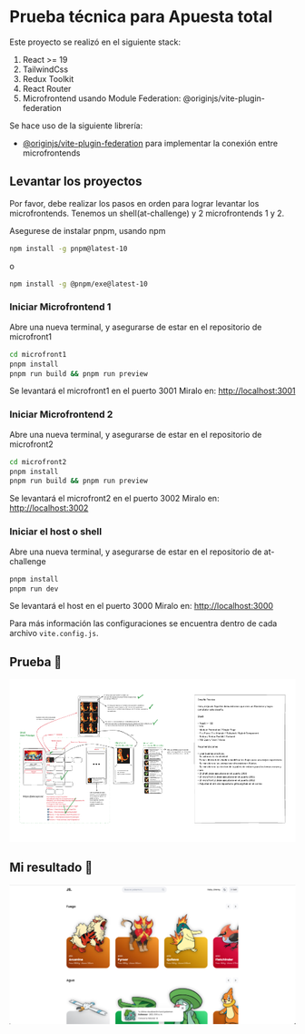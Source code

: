 # Prueba técnica para Apuesta total

Este proyecto se realizó en el siguiente stack:

1. React >= 19
2. TailwindCss
3. Redux Toolkit
4. React Router
5. Microfrontend usando Module Federation: @originjs/vite-plugin-federation

Se hace uso de la siguiente librería:

- [@originjs/vite-plugin-federation](https://www.npmjs.com/package/@originjs/vite-plugin-federation) para implementar la conexión entre microfrontends

## Levantar los proyectos

Por favor, debe realizar los pasos en orden para lograr levantar los microfrontends. Tenemos un shell(at-challenge) y 2 microfrontends 1 y 2.

Asegurese de instalar pnpm, usando npm

```bash
npm install -g pnpm@latest-10
```

o

```bash
npm install -g @pnpm/exe@latest-10
```

### Iniciar Microfrontend 1

Abre una nueva terminal, y asegurarse de estar en el repositorio de microfront1

```bash
cd microfront1
pnpm install
pnpm run build && pnpm run preview
```

Se levantará el microfront1 en el puerto 3001
Miralo en: [http://localhost:3001](http://localhost:3001)

### Iniciar Microfrontend 2

Abre una nueva terminal, y asegurarse de estar en el repositorio de microfront2

```bash
cd microfront2
pnpm install
pnpm run build && pnpm run preview
```

Se levantará el microfront2 en el puerto 3002
Miralo en: [http://localhost:3002](http://localhost:3002)

### Iniciar el host o shell

Abre una nueva terminal, y asegurarse de estar en el repositorio de at-challenge

```bash
pnpm install
pnpm run dev
```

Se levantará el host en el puerto 3000
Miralo en: [http://localhost:3000](http://localhost:3000)

Para más información las configuraciones se encuentra dentro de cada archivo `vite.config.js`.

## Prueba 📸

![](./src/assets/challenge.png)

## Mi resultado 📸

![Ver video](./src/assets/demo.png)
